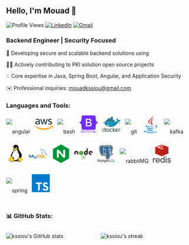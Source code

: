 <h2 align="left">Hello, I'm Mouad 👋</h2>

![Profile Views](https://komarev.com/ghpvc/?username=kssiou&style=flat-square) [![LinkedIn](https://img.shields.io/badge/LinkedIn-%230077B5.svg?style=flat-square&logo=linkedin&logoColor=white)](https://linkedin.com/in/mouadkssiou) [![Gmail](https://img.shields.io/badge/-Gmail-c14438?style=flat-square&logo=Gmail&logoColor=white)](mailto:mouadkssiou@gmail.com)

<h3 align="left">Backend Engineer | Security Focused</h3>

🚀 Developing secure and scalable backend solutions using 

👨‍💻 Actively contributing to PKI solution open source projects

💡 Core expertise in Java, Spring Boot, Angular, and Application Security

✉️ Professional inquiries: mouadkssiou@gmail.com


<h3 align="left">Languages and Tools:</h3>
<p align="left" style="line-height: 70px"> 
  <img src="https://angular.io/assets/images/logos/angular/angular.svg" alt="angular" width="50" height="50"/>&nbsp;&nbsp;
  <img src="https://raw.githubusercontent.com/devicons/devicon/master/icons/amazonwebservices/amazonwebservices-original-wordmark.svg" alt="aws" width="50" height="50"/>&nbsp;&nbsp;
  <img src="https://www.vectorlogo.zone/logos/gnu_bash/gnu_bash-icon.svg" alt="bash" width="50" height="50"/>&nbsp;&nbsp;
  <img src="https://raw.githubusercontent.com/devicons/devicon/master/icons/bootstrap/bootstrap-plain-wordmark.svg" alt="bootstrap" width="50" height="50"/>&nbsp;&nbsp;
  <img src="https://raw.githubusercontent.com/devicons/devicon/master/icons/docker/docker-original-wordmark.svg" alt="docker" width="50" height="50"/>&nbsp;&nbsp;
  <img src="https://www.vectorlogo.zone/logos/git-scm/git-scm-icon.svg" alt="git" width="50" height="50"/>&nbsp;&nbsp;
  <img src="https://raw.githubusercontent.com/devicons/devicon/master/icons/java/java-original.svg" alt="java" width="50" height="50"/>&nbsp;&nbsp;
  <img src="https://www.vectorlogo.zone/logos/apache_kafka/apache_kafka-icon.svg" alt="kafka" width="50" height="50"/>&nbsp;&nbsp;
  <img src="https://raw.githubusercontent.com/devicons/devicon/master/icons/linux/linux-original.svg" alt="linux" width="50" height="50"/>&nbsp;&nbsp;
  <img src="https://raw.githubusercontent.com/devicons/devicon/master/icons/mysql/mysql-original-wordmark.svg" alt="mysql" width="50" height="50"/>&nbsp;&nbsp;
  <img src="https://raw.githubusercontent.com/devicons/devicon/master/icons/nginx/nginx-original.svg" alt="nginx" width="50" height="50"/>&nbsp;&nbsp;
  <img src="https://raw.githubusercontent.com/devicons/devicon/master/icons/nodejs/nodejs-original-wordmark.svg" alt="nodejs" width="50" height="50"/>&nbsp;&nbsp;
  <img src="https://raw.githubusercontent.com/devicons/devicon/master/icons/postgresql/postgresql-original-wordmark.svg" alt="postgresql" width="50" height="50"/>&nbsp;&nbsp;
  <img src="https://www.vectorlogo.zone/logos/rabbitmq/rabbitmq-icon.svg" alt="rabbitMQ" width="50" height="50"/>&nbsp;&nbsp;
  <img src="https://raw.githubusercontent.com/devicons/devicon/master/icons/redis/redis-original-wordmark.svg" alt="redis" width="50" height="50"/>&nbsp;&nbsp;
  <img src="https://www.vectorlogo.zone/logos/springio/springio-icon.svg" alt="spring" width="50" height="50"/>&nbsp;&nbsp;
  <img src="https://raw.githubusercontent.com/devicons/devicon/master/icons/typescript/typescript-original.svg" alt="typescript" width="50" height="50"/>
</p>

<h3>📊 GitHub Stats:</h3>

<div style="display: flex; justify-content: space-between; margin-top: 30px">
  <img src="https://github-readme-stats.vercel.app/api?username=kssiou&hide=stars,issues&show_icons=true&theme=dark&rank_icon=github" alt="kssiou's GitHub stats" style="width: 49%" />
  <img src="https://github-readme-streak-stats.herokuapp.com/?user=kssiou&theme=dark" alt="kssiou's streak" style="width: 49%" />
</div>
